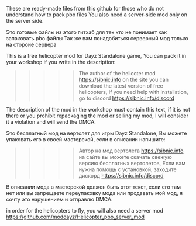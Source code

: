 These are ready-made files from this github for those who do not understand how to pack pbo files
You also need a server-side mod only on the server side.

Это готовые файлы из этого гитхаб для тех кто не понимает как запаковать pbo файлы
Так же вам понадобиться серверный мод только на стороне сервера 

This is a free helicopter mod for Dayz Standalone game,
You can pack it in your workshop if you write in the description:

>>>>> The author of the helicoter mod https://sibnic.info on the site you can download the latest version of free helicopters, If you need help with installation, go to  discord https://sibnic.info/discord

The description of the mod in the workshop must contain this text, if it is not there or you prohibit repackaging the mod or selling my mod, I will consider it a violation and will send the DMCA.

Это бесплатный мод на вертолет для игры Dayz Standalone, 
Вы можете упаковать его в своей мастерской, если в описании напишите:

>>>>> Автор на мод вертолета https://sibnic.info на сайте вы можете скачать свежую версию бесплатных вертолетов, Если вам нужна помощь с установкой, заходите дискорд https://sibnic.info/discord

В описании мода в мастерской должен быть этот текст, если его там нет или вы запрещаете переупаковку мода или продавать мой мод, я сочту это нарушением и отправлю DMCA.




in order for the helicopters to fly, you will also need a server mod https://github.com/moddayz/Helicopter_pbo_server_mod
